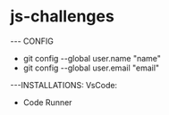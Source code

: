 # js-challenges

--- CONFIG

-  git config --global user.name "name"
-  git config --global user.email "email"

---INSTALLATIONS: VsCode:
- Code Runner